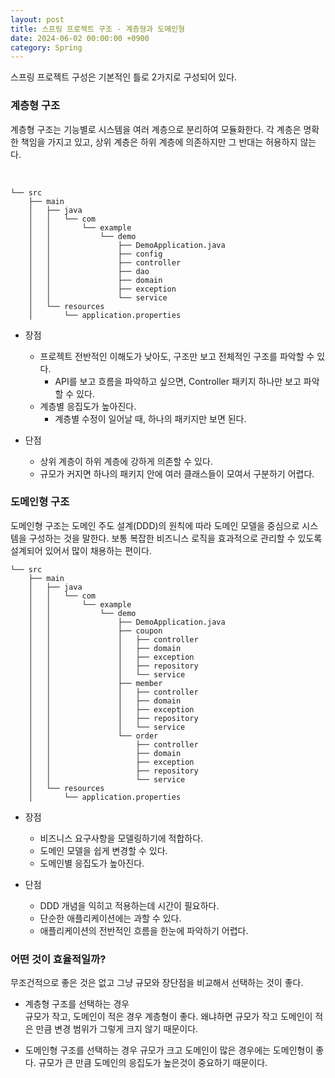 ```yaml
---
layout: post
title: 스프링 프로젝트 구조 - 계층형과 도메인형 
date: 2024-06-02 00:00:00 +0900
category: Spring
---
```


스프링 프로젝트 구성은 기본적인 틀로 2가지로 구성되어 있다. 

### 계층형 구조

계층형 구조는 기능별로 시스템을 여러 계층으로 분리하여 모듈화한다. 각 계층은 명확한 책임을 가지고 있고, 상위 계층은 하위 계층에 의존하지만 그 반대는 허용하지 않는다.   

<br>

```
└── src
    ├── main
    │   ├── java
    │   │   └── com
    │   │       └── example
    │   │           └── demo
    │   │               ├── DemoApplication.java
    │   │               ├── config
    │   │               ├── controller
    │   │               ├── dao
    │   │               ├── domain
    │   │               ├── exception
    │   │               └── service
    │   └── resources
    │       └── application.properties
```

* 장점 
    * 프로젝트 전반적인 이해도가 낮아도, 구조만 보고 전체적인 구조를 파악할 수 있다.
        * API를 보고 흐름을 파악하고 싶으면, Controller 패키지 하나만 보고 파악할 수 있다. 
    * 계층별 응집도가 높아진다. 
        * 계층별 수정이 일어날 때, 하나의 패키지만 보면 된다. 

* 단점 
    * 상위 계층이 하위 계층에 강하게 의존할 수 있다. 
    * 규모가 커지면 하나의 패키지 안에 여러 클래스들이 모여서 구분하기 어렵다. 


### 도메인형 구조 

도메인형 구조는 도메인 주도 설계(DDD)의 원칙에 따라 도메인 모델을 중심으로 시스템을 구성하는 것을 말한다. 보통 복잡한 비즈니스 로직을 효과적으로 관리할 수 있도록 설계되어 있어서 많이 채용하는 편이다. 

```
└── src
    ├── main
    │   ├── java
    │   │   └── com
    │   │       └── example
    │   │           └── demo
    │   │               ├── DemoApplication.java
    │   │               ├── coupon
    │   │               │   ├── controller
    │   │               │   ├── domain
    │   │               │   ├── exception
    │   │               │   ├── repository
    │   │               │   └── service
    │   │               ├── member
    │   │               │   ├── controller
    │   │               │   ├── domain
    │   │               │   ├── exception
    │   │               │   ├── repository
    │   │               │   └── service
    │   │               └── order
    │   │                   ├── controller
    │   │                   ├── domain
    │   │                   ├── exception
    │   │                   ├── repository
    │   │                   └── service
    │   └── resources
    │       └── application.properties
```

* 장점   
    * 비즈니스 요구사항을 모델링하기에 적합하다.
    * 도메인 모델을 쉽게 변경할 수 있다. 
    * 도메인별 응집도가 높아진다.   

* 단점  
    * DDD 개념을 익히고 적용하는데 시간이 필요하다.
    * 단순한 애플리케이션에는 과할 수 있다.
    * 애플리케이션의 전반적인 흐름을 한눈에 파악하기 어렵다.   

### 어떤 것이 효율적일까?  

무조건적으로 좋은 것은 없고 그냥 규모와 장단점을 비교해서 선택하는 것이 좋다.  

* 계층형 구조를 선택하는 경우  
규모가 작고, 도메인이 적은 경우 계층형이 좋다. 왜냐하면 규모가 작고 도메인이 적은 만큼 변경 범위가 그렇게 크지 않기 때문이다. 

* 도메인형 구조를 선택하는 경우 
규모가 크고 도메인이 많은 경우에는 도메인형이 좋다. 규모가 큰 만큼 도메인의 응집도가 높은것이 중요하기 때문이다. 
